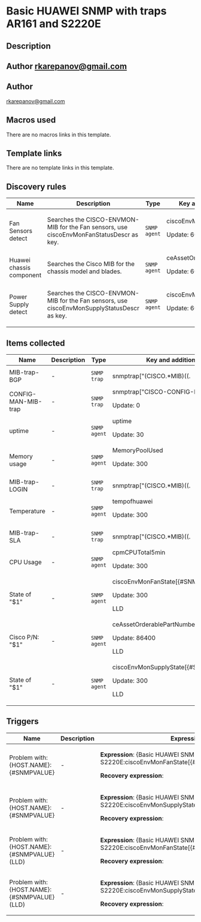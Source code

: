 # Basic HUAWEI SNMP with traps AR161 and S2220E

## Description

## Author rkarepanov@gmail.com 

## Author

rkarepanov@gmail.com

## Macros used

There are no macros links in this template.

## Template links

There are no template links in this template.

## Discovery rules

|Name|Description|Type|Key and additional info|
|----|-----------|----|----|
|Fan Sensors detect|<p>Searches the CISCO-ENVMON-MIB for the Fan sensors, use ciscoEnvMonFanStatusDescr as key.</p>|`SNMP agent`|ciscoEnvMonFanStatusDescr<p>Update: 60</p>|
|Huawei chassis component|<p>Searches the Cisco MIB for the chassis model and blades.</p>|`SNMP agent`|ceAssetOrderablePartNumber<p>Update: 60</p>|
|Power Supply detect|<p>Searches the CISCO-ENVMON-MIB for the Fan sensors, use ciscoEnvMonSupplyStatusDescr as key.</p>|`SNMP agent`|ciscoEnvMonSupplyStatusDescr<p>Update: 60</p>|
## Items collected

|Name|Description|Type|Key and additional info|
|----|-----------|----|----|
|MIB-trap-BGP|<p>-</p>|`SNMP trap`|snmptrap["(CISCO.*MIB)((.|[[:space:]])*)(BGP)"]<p>Update: 0</p>|
|CONFIG-MAN-MIB-trap|<p>-</p>|`SNMP trap`|snmptrap["CISCO-CONFIG-MAN-MIB"]<p>Update: 0</p>|
|uptime|<p>-</p>|`SNMP agent`|uptime<p>Update: 30</p>|
|Memory usage|<p>-</p>|`SNMP agent`|MemoryPoolUsed<p>Update: 300</p>|
|MIB-trap-LOGIN|<p>-</p>|`SNMP trap`|snmptrap["(CISCO.*MIB)((.|[[:space:]])*)(LOGIN)"]<p>Update: 0</p>|
|Temperature|<p>-</p>|`SNMP agent`|tempofhuawei<p>Update: 300</p>|
|MIB-trap-SLA|<p>-</p>|`SNMP trap`|snmptrap["(CISCO.*MIB)((.|[[:space:]])*)(SLA)"]<p>Update: 0</p>|
|CPU Usage|<p>-</p>|`SNMP agent`|cpmCPUTotal5min<p>Update: 300</p>|
|State of "$1"|<p>-</p>|`SNMP agent`|ciscoEnvMonFanState[{#SNMPVALUE}]<p>Update: 300</p><p>LLD</p>|
|Cisco P/N: "$1"|<p>-</p>|`SNMP agent`|ceAssetOrderablePartNumber[{#SNMPVALUE}]<p>Update: 86400</p><p>LLD</p>|
|State of "$1"|<p>-</p>|`SNMP agent`|ciscoEnvMonSupplyState[{#SNMPVALUE}]<p>Update: 300</p><p>LLD</p>|
## Triggers

|Name|Description|Expression|Priority|
|----|-----------|----------|--------|
|Problem with: {HOST.NAME}:{#SNMPVALUE}|<p>-</p>|<p>**Expression**: {Basic HUAWEI SNMP with traps AR161 and S2220E:ciscoEnvMonFanState[{#SNMPVALUE}].last()}>1</p><p>**Recovery expression**: </p>|high|
|Problem with: {HOST.NAME}:{#SNMPVALUE}|<p>-</p>|<p>**Expression**: {Basic HUAWEI SNMP with traps AR161 and S2220E:ciscoEnvMonSupplyState[{#SNMPVALUE}].last()}>6</p><p>**Recovery expression**: </p>|information|
|Problem with: {HOST.NAME}:{#SNMPVALUE} (LLD)|<p>-</p>|<p>**Expression**: {Basic HUAWEI SNMP with traps AR161 and S2220E:ciscoEnvMonFanState[{#SNMPVALUE}].last()}>1</p><p>**Recovery expression**: </p>|high|
|Problem with: {HOST.NAME}:{#SNMPVALUE} (LLD)|<p>-</p>|<p>**Expression**: {Basic HUAWEI SNMP with traps AR161 and S2220E:ciscoEnvMonSupplyState[{#SNMPVALUE}].last()}>6</p><p>**Recovery expression**: </p>|information|
